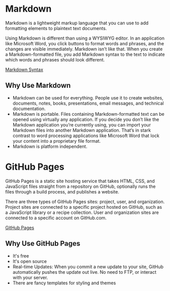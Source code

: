 # Markdown

Markdown is a lightweight markup language that you can use to add formatting elements to plaintext text documents.

Using Markdown is different than using a WYSIWYG editor. In an application like Microsoft Word, you click buttons to format words and phrases, and the changes are visible immediately. Markdown isn’t like that. When you create a Markdown-formatted file, you add Markdown syntax to the text to indicate which words and phrases should look different.

[Markdown Syntax](https://docs.github.com/en/get-started/writing-on-github/getting-started-with-writing-and-formatting-on-github/basic-writing-and-formatting-syntax)

## Why Use Markdown

- Markdown can be used for everything. People use it to create websites, documents, notes, books, presentations, email messages, and technical documentation.
- Markdown is portable. Files containing Markdown-formatted text can be opened using virtually any application. If you decide you don’t like the Markdown application you’re currently using, you can import your Markdown files into another Markdown application. That’s in stark contrast to word processing applications like Microsoft Word that lock your content into a proprietary file format.
- Markdown is platform independent. 

# GitHub Pages

GitHub Pages is a static site hosting service that takes HTML, CSS, and JavaScript files straight from a repository on GitHub, optionally runs the files through a build process, and publishes a website.

There are three types of GitHub Pages sites: project, user, and organization. Project sites are connected to a specific project hosted on GitHub, such as a JavaScript library or a recipe collection. User and organization sites are connected to a specific account on GitHub.com.

[GitHub Pages](https://pages.github.com/)

## Why Use GitHub Pages

- It's free
- It's open source
- Real-time Updates: When you commit a new update to your site, GitHub automatically pushes the update out live. No need to FTP, or interact with your server.
- There are fancy templates for styling and themes
